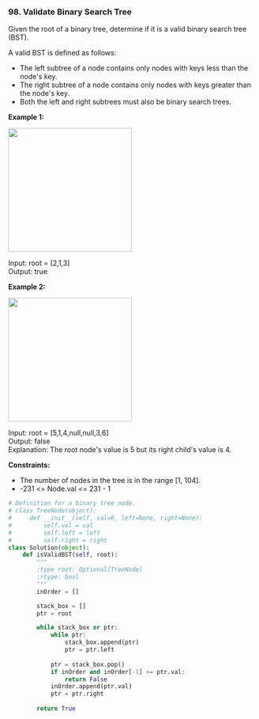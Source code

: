 ### 98. Validate Binary Search Tree

Given the root of a binary tree, determine if it is a valid binary search tree (BST).

A valid BST is defined as follows:

* The left subtree of a node contains only nodes with keys less than the node's key.  
* The right subtree of a node contains only nodes with keys greater than the node's key.  
* Both the left and right subtrees must also be binary search trees.  
 

**Example 1:**

<img src="https://assets.leetcode.com/uploads/2020/12/01/tree1.jpg" width="250">

Input: root = [2,1,3]  
Output: true

**Example 2:**

<img src="https://assets.leetcode.com/uploads/2020/12/01/tree2.jpg" width="250">

Input: root = [5,1,4,null,null,3,6]  
Output: false  
Explanation: The root node's value is 5 but its right child's value is 4.

**Constraints:**

* The number of nodes in the tree is in the range [1, 104].
* -231 <= Node.val <= 231 - 1

```python
# Definition for a binary tree node.
# class TreeNode(object):
#     def __init__(self, val=0, left=None, right=None):
#         self.val = val
#         self.left = left
#         self.right = right
class Solution(object):
    def isValidBST(self, root):
        """
        :type root: Optional[TreeNode]
        :rtype: bool
        """
        inOrder = []

        stack_box = []
        ptr = root

        while stack_box or ptr:
            while ptr:
                stack_box.append(ptr)
                ptr = ptr.left
            
            ptr = stack_box.pop()
            if inOrder and inOrder[-1] >= ptr.val:
                return False
            inOrder.append(ptr.val)
            ptr = ptr.right
        
        return True
```